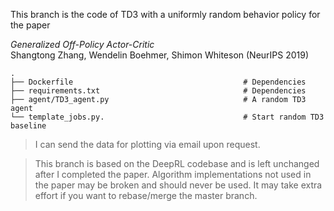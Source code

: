 This branch is the code of TD3 with a uniformly random behavior policy for the paper

*Generalized Off-Policy Actor-Critic* \
Shangtong Zhang, Wendelin Boehmer, Shimon Whiteson (NeurIPS 2019)

    .
    ├── Dockerfile                                      # Dependencies
    ├── requirements.txt                                # Dependencies
    ├── agent/TD3_agent.py                              # A random TD3 agent
    └── template_jobs.py.                               # Start random TD3 baseline

> I can send the data for plotting via email upon request.

> This branch is based on the DeepRL codebase and is left unchanged after I completed the paper. Algorithm implementations not used in the paper may be broken and should never be used. It may take extra effort if you want to rebase/merge the master branch.